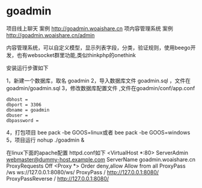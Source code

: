 # goadmin

项目线上聊天 案例  http://goadmin.woaishare.cn
项内容管理系统 案例   http://goadmin.woaishare.cn/admin


内容管理系统，可以自定义模型，显示列表字段，分类，验证规则，使用beego开发，也有websocket群里功能,类似thinkphp的onethink

安装运行步骤如下

1，新建一个数据库，取名 goadmin
2，导入数据库文件 goadmin.sql ，文件在goadmin/goadmin.sql
3，修改数据库配置文件 ,文件在goadmin/conf/app.conf

	dbhost = 
	dbport = 3306
	dbname = goadmin
	dbuser = 
	dbpassword = 

4，打包项目  bee pack -be GOOS=linux或者 bee pack -be GOOS=windows
5，项目运行  nohup ./goadmin &


在linux下面的apache配置 httpd.conf如下
<VirtualHost *:80>
    ServerAdmin webmaster@dummy-host.example.com
    ServerName goadmin.woaishare.cn
    ProxyRequests Off
    <Proxy *>
        Order deny,allow
        Allow from all
    </Proxy>
    ProxyPass /ws ws://127.0.0.1:8080/ws/
    ProxyPass / http://127.0.0.1:8080/
    ProxyPassReverse / http://127.0.0.1:8080/
</VirtualHost>
